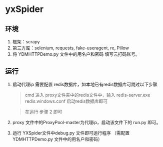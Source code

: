 # yxSpider

## 环境
1. 框架：scrapy
2. 第三方库：selenium, requests, fake-useragent, re, Pillow
3. 将 YDMHTTPDemo.py 文件中的用名户和密码 填写云打码账号。

## 运行
1. 启动代理ip 需要配置 redis数据库，如本地已有redis数据库可跳过以下步骤
   > cmd 进入 proxy文件夹中的redis文件中，输入 redis-server.exe redis.windows.conf 启动redis数据库即可&nbsp;
   
   > 在运行 步骤 2 即可
2. proxy 文件中的ProxyPool-master为代理ip，启动该文件下的 run.py 即可。
3. 运行 YXSpider文件中debug.py 文件即可运行程序 （需配置 YDMHTTPDemo.py 文件中的用名户和密码）
